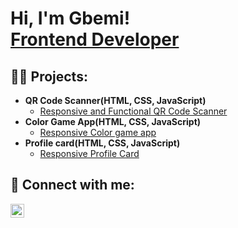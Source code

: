 <h1>Hi, I'm Gbemi! <br/><a href="https://github.com/gbemio">Frontend Developer</a></h1>

<h2>👨‍💻 Projects:</h2>

- <b>QR Code Scanner(HTML, CSS, JavaScript)</b>
  - [Responsive and Functional QR Code Scanner](https://github.com/gbemio/qr-code-scanner)
- <b>Color Game App(HTML, CSS, JavaScript)</b>
  - [Responsive Color game app](https://github.com/gbemio/Color-game) 
- <b>Profile card(HTML, CSS, JavaScript)</b>
  - [Responsive Profile Card](https://github.com/gbemio/Profile-card)

<h2> 🤳 Connect with me:</h2>

[<img align="left" alt="JoshMadakor | LinkedIn" width="22px" src="https://cdn.jsdelivr.net/npm/simple-icons@v3/icons/linkedin.svg" />][linkedin]

[linkedin]: https://www.linkedin.com/in/gbemisola-odukoya-23a084332?/

<!--
**joshmadakor1/joshmadakor1** is a ✨ _special_ ✨ repository because its `README.md` (this file) appears on your GitHub profile.

Here are some ideas to get you started:

- 🔭 I’m currently working on ...
- 🌱 I’m currently learning ...
- 👯 I’m looking to collaborate on ...
- 🤔 I’m looking for help with ...
- 💬 Ask me about ...
- 📫 How to reach me: ...
- 😄 Pronouns: ...
- ⚡ Fun fact: ...
-->
<!--
**gbemio/gbemio** is a ✨ _special_ ✨ repository because its `README.md` (this file) appears on your GitHub profile.

Here are some ideas to get you started:

- 🔭 I’m currently working on ...
- 🌱 I’m currently learning ...
- 👯 I’m looking to collaborate on ...
- 🤔 I’m looking for help with ...
- 💬 Ask me about ...
- 📫 How to reach me: ...
- 😄 Pronouns: ...
- ⚡ Fun fact: ...
-->
